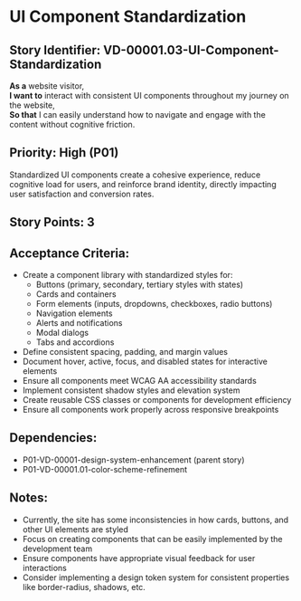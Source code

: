 # UI Component Standardization

## Story Identifier: VD-00001.03-UI-Component-Standardization

**As a** website visitor,  
**I want to** interact with consistent UI components throughout my journey on the website,  
**So that** I can easily understand how to navigate and engage with the content without cognitive friction.

## Priority: High (P01)
Standardized UI components create a cohesive experience, reduce cognitive load for users, and reinforce brand identity, directly impacting user satisfaction and conversion rates.

## Story Points: 3

## Acceptance Criteria:
- Create a component library with standardized styles for:
  - Buttons (primary, secondary, tertiary styles with states)
  - Cards and containers
  - Form elements (inputs, dropdowns, checkboxes, radio buttons)
  - Navigation elements
  - Alerts and notifications
  - Modal dialogs
  - Tabs and accordions
- Define consistent spacing, padding, and margin values
- Document hover, active, focus, and disabled states for interactive elements
- Ensure all components meet WCAG AA accessibility standards
- Implement consistent shadow styles and elevation system
- Create reusable CSS classes or components for development efficiency
- Ensure all components work properly across responsive breakpoints

## Dependencies:
- P01-VD-00001-design-system-enhancement (parent story)
- P01-VD-00001.01-color-scheme-refinement

## Notes:
- Currently, the site has some inconsistencies in how cards, buttons, and other UI elements are styled
- Focus on creating components that can be easily implemented by the development team
- Ensure components have appropriate visual feedback for user interactions
- Consider implementing a design token system for consistent properties like border-radius, shadows, etc.
